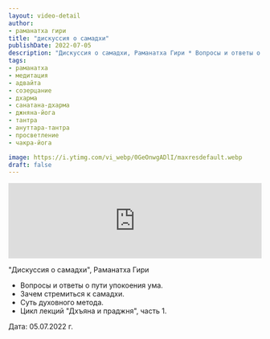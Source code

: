 ```yaml
---
layout: video-detail
author:
- раманатха гири
title: "дискуссия о самадхи"
publishDate: 2022-07-05
description: "Дискуссия о самадхи, Раманатха Гири * Вопросы и ответы о пути упокоения ума. * Зачем стремиться к самадхи. * Суть духовного метода. * Цикл лекций Дхъяна и праджня, часть 1.   Дата  05.07.2022 г."
tags: 
- раманатха
- медитация
- адвайта
- созерцание
- дхарма
- санатана-дхарма
- джняна-йога
- тантра
- ануттара-тантра
- просветление
- чакра-йога

image: https://i.ytimg.com/vi_webp/0GeOnwgADlI/maxresdefault.webp
draft: false
---
```


<iframe width="100%" src="https://www.youtube.com/embed/0GeOnwgADlI" frameborder="0" allowfullscreen=""></iframe> 

 "Дискуссия о самадхи", Раманатха Гири

* Вопросы и ответы о пути упокоения ума.
* Зачем стремиться к самадхи.
* Суть духовного метода.
* Цикл лекций "Дхъяна и праджня", часть 1.

  
 Дата: 05.07.2022 г.

  

 